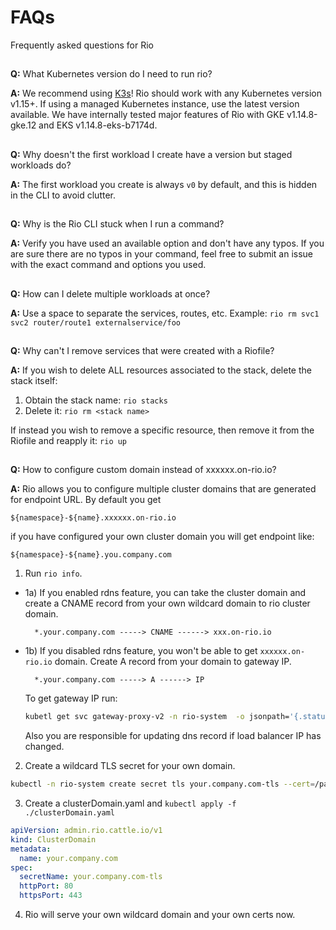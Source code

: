 # FAQs 

Frequently asked questions for Rio
##

**Q:** What Kubernetes version do I need to run rio?

**A:** We recommend using [K3s](https://k3s.io/)! 
Rio should work with any Kubernetes version v1.15+. If using a managed Kubernetes instance, use the latest version available. 
We have internally tested major features of Rio with GKE v1.14.8-gke.12 and EKS v1.14.8-eks-b7174d.
##

**Q:** Why doesn't the first workload I create have a version but staged workloads do?

**A:** The first workload you create is always `v0` by default, and this is hidden in the CLI to avoid clutter.
##

**Q:** Why is the Rio CLI stuck when I run a command?

**A:** Verify you have used an available option and don't have any typos. 
If you are sure there are no typos in your command, feel free to submit an issue with the exact command and options you used.
##

**Q:** How can I delete multiple workloads at once?

**A:** Use a space to separate the services, routes, etc. Example: `rio rm svc1 svc2 router/route1 externalservice/foo`
##

**Q:** Why can't I remove services that were created with a Riofile?

**A:** If you wish to delete ALL resources associated to the stack, delete the stack itself:
1. Obtain the stack name: `rio stacks`
2. Delete it: `rio rm <stack name>`

If instead you wish to remove a specific resource, then remove it from the Riofile and reapply it: `rio up`
##

**Q:** How to configure custom domain instead of xxxxxx.on-rio.io?

**A:** Rio allows you to configure multiple cluster domains that are generated for endpoint URL. By default you get 
    
```text
${namespace}-${name}.xxxxxx.on-rio.io
```
     
if you have configured your own cluster domain you will get endpoint like:

```text
${namespace}-${name}.you.company.com
```

1. Run `rio info`. 

* 1a) If you enabled rdns feature, you can take the cluster domain and create a CNAME record from your own wildcard domain to rio cluster domain.

        *.your.company.com -----> CNAME ------> xxx.on-rio.io 

* 1b) If you disabled rdns feature, you won't be able to get `xxxxxx.on-rio.io` domain. Create A record from your domain to gateway IP.

        *.your.company.com -----> A ------> IP

     To get gateway IP run:

    ```bash
    kubetl get svc gateway-proxy-v2 -n rio-system  -o jsonpath='{.status.loadBalancer.ingress[0].ip}'
    ```

    Also you are responsible for updating dns record if load balancer IP has changed.

2. Create a wildcard TLS secret for your own domain.

```bash
kubectl -n rio-system create secret tls your.company.com-tls --cert=/path/to/your.cert --key=/path/to/your.key
```

3. Create a clusterDomain.yaml and `kubectl apply -f ./clusterDomain.yaml`

```yaml
apiVersion: admin.rio.cattle.io/v1
kind: ClusterDomain
metadata:
  name: your.company.com
spec:
  secretName: your.company.com-tls 
  httpPort: 80
  httpsPort: 443
```

4. Rio will serve your own wildcard domain and your own certs now.
